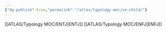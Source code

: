 ```yaml
---
{"dg-publish":true,"permalink":"/atlas/typology-moc/se-child/"}
---
```



[[ATLAS/Typology MOC/ENTJ\|ENTJ]]
[[ATLAS/Typology MOC/ENFJ\|ENFJ]]
